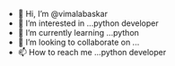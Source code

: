 - 👋 Hi, I’m @vimalabaskar
- 👀 I’m interested in ...python developer 
- 🌱 I’m currently learning ...python 
- 💞️ I’m looking to collaborate on ...
- 📫 How to reach me ...python developer

<!---
vimalabaskar/vimalabaskar is a ✨ special ✨ repository because its `README.md` (this file) appears on your GitHub profile.
You can click the Preview link to take a look at your changes.
--->
